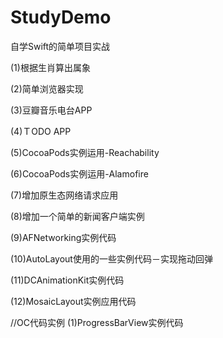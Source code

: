 # StudyDemo
自学Swift的简单项目实战

(1)根据生肖算出属象

(2)简单浏览器实现

(3)豆瓣音乐电台APP

(4)ＴODO APP

(5)CocoaPods实例运用-Reachability

(6)CocoaPods实例运用-Alamofire

(7)增加原生态网络请求应用

(8)增加一个简单的新闻客户端实例

(9)AFNetworking实例代码

(10)AutoLayout使用的一些实例代码－实现拖动回弹

(11)DCAnimationKit实例代码

(12)MosaicLayout实例应用代码

//OC代码实例
(1)ProgressBarView实例代码